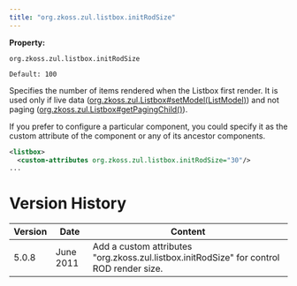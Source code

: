 ```yaml
---
title: "org.zkoss.zul.listbox.initRodSize"
---
```


**Property:**

`org.zkoss.zul.listbox.initRodSize`

`Default: 100`

Specifies the number of items rendered when the Listbox first render. It
is used only if live data
([org.zkoss.zul.Listbox#setModel(ListModel)](https://www.zkoss.org/javadoc/latest/zk/org/zkoss/zul/Listbox.html#setModel(ListModel)))
and not paging
([org.zkoss.zul.Listbox#getPagingChild()](https://www.zkoss.org/javadoc/latest/zk/org/zkoss/zul/Listbox.html#getPagingChild())).

If you prefer to configure a particular component, you could specify it
as the custom attribute of the component or any of its ancestor
components.

```xml
<listbox>
  <custom-attributes org.zkoss.zul.listbox.initRodSize="30"/>
...
```

# Version History

| Version | Date      | Content                                                                                  |
|---------|-----------|------------------------------------------------------------------------------------------|
| 5.0.8   | June 2011 | Add a custom attributes "org.zkoss.zul.listbox.initRodSize" for control ROD render size. |
